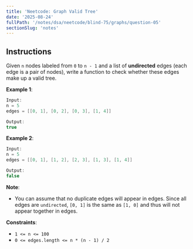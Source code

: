 ```yaml
---
title: 'Neetcode: Graph Valid Tree'
date: '2025-08-24'
fullPath: '/notes/dsa/neetcode/blind-75/graphs/question-05'
sectionSlug: 'notes'
---
```


## Instructions

Given `n` nodes labeled from `0` to `n - 1` and a list of **undirected** edges (each edge is a pair of nodes), write a function to check whether these edges make up a valid tree.

**Example 1**:

```Java
Input:
n = 5
edges = [[0, 1], [0, 2], [0, 3], [1, 4]]

Output:
true
```

**Example 2**:

```Java
Input:
n = 5
edges = [[0, 1], [1, 2], [2, 3], [1, 3], [1, 4]]

Output:
false
```

**Note**:

- You can assume that no duplicate edges will appear in edges. Since all edges are `undirected`, `[0, 1]` is the same as `[1, 0]` and thus will not appear together in edges.

**Constraints**:

- `1 <= n <= 100`
- `0 <= edges.length <= n * (n - 1) / 2`
